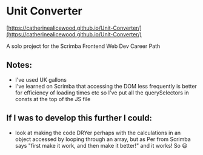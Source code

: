 # Unit Converter
[https://catherinealicewood.github.io/Unit-Converter/](https://catherinealicewood.github.io/Unit-Converter/)

A solo project for the Scrimba Frontend Web Dev Career Path

## Notes:
- I've used UK gallons
- I've learned on Scrimba that accessing the DOM less frequently is better for efficiency of loading times etc so I've put all the querySelectors in consts at the top of the JS file
## If I was to develop this further I could:
- look at making the code DRYer perhaps with the calculations in an object accessed by looping through an array, but as Per from Scrimba says "first make it work, and then make it better!" and it works! So 😃
